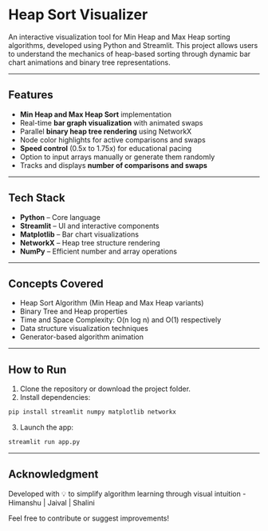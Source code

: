 # Heap Sort Visualizer

An interactive visualization tool for Min Heap and Max Heap sorting algorithms, developed using Python and Streamlit. This project allows users to understand the mechanics of heap-based sorting through dynamic bar chart animations and binary tree representations.

---

## Features

- **Min Heap and Max Heap Sort** implementation
- Real-time **bar graph visualization** with animated swaps
- Parallel **binary heap tree rendering** using NetworkX
- Node color highlights for active comparisons and swaps
- **Speed control** (0.5x to 1.75x) for educational pacing
- Option to input arrays manually or generate them randomly
- Tracks and displays **number of comparisons and swaps**

---

## Tech Stack

- **Python** – Core language
- **Streamlit** – UI and interactive components
- **Matplotlib** – Bar chart visualizations
- **NetworkX** – Heap tree structure rendering
- **NumPy** – Efficient number and array operations

---

## Concepts Covered

- Heap Sort Algorithm (Min Heap and Max Heap variants)
- Binary Tree and Heap properties
- Time and Space Complexity: O(n log n) and O(1) respectively
- Data structure visualization techniques
- Generator-based algorithm animation

---

## How to Run

1. Clone the repository or download the project folder.
2. Install dependencies:

```bash
pip install streamlit numpy matplotlib networkx
```

3. Launch the app:

```bash
streamlit run app.py
```

---

## Acknowledgment

Developed with 💡 to simplify algorithm learning through visual intuition - Himanshu | Jaival | Shalini

Feel free to contribute or suggest improvements!

